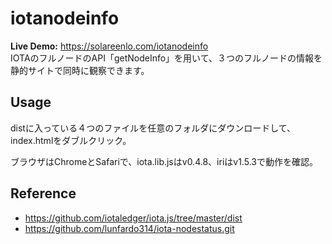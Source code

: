 # iotanodeinfo
**Live Demo:** https://solareenlo.com/iotanodeinfo  
IOTAのフルノードのAPI「getNodeInfo」を用いて、３つのフルノードの情報を静的サイトで同時に観察できます。

## Usage
distに入っている４つのファイルを任意のフォルダにダウンロードして、index.htmlをダブルクリック。

ブラウザはChromeとSafariで、iota.lib.jsはv0.4.8、iriはv1.5.3で動作を確認。
## Reference
- https://github.com/iotaledger/iota.js/tree/master/dist
- https://github.com/lunfardo314/iota-nodestatus.git
